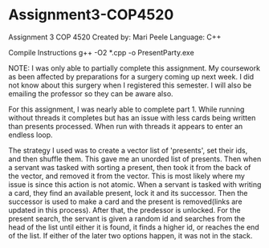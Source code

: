 # Assignment3-COP4520

Assignment 3 COP 4520 Created by: Mari Peele Language: C++

Compile Instructions g++ -O2 *.cpp -o PresentParty.exe

NOTE:
  I was only able to partially complete this assignment. My coursework as been affected by preparations for a surgery coming up next week. I did not know about this surgery when I registered this semester. I will also be emailing the professor so they can be aware also.
  
  For this assignment, I was nearly able to complete part 1. While running without threads it completes but has an issue with less cards being written than presents processed. When run with threads it appears to enter an endless loop.
  
  The strategy I used was to create a vector list of 'presents', set their ids, and then shuffle them. This gave me an unorded list of presents.
  Then when a servant was tasked with sorting a present, then took it from the back of the vector, and removed it from the vector. This is most likely where my issue is since this action is not atomic. 
  When a servant is tasked with writing a card, they find an available present, lock it and its successor. Then the successor is used to make a card and the present is removed(links are updated in this process). After that, the predessor is unlocked.
  For the present search, the servant is given a random id and searches from the head of the list until either it is found, it finds a higher id, or reaches the end of the list. If either of the later two options happen, it was not in the stack.
